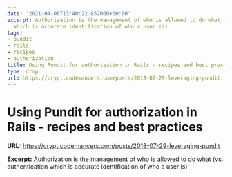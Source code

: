 ```yaml
---
date: '2021-04-06T13:40:22.852000+00:00'
excerpt: Authorization is the management of who is allowed to do what (vs. authentication
  which is accurate identification of who a user is)
tags:
- pundit
- rails
- recipes
- authorization
title: Using Pundit for authorization in Rails - recipes and best practices
type: drop
url: https://crypt.codemancers.com/posts/2018-07-29-leveraging-pundit
---
```


# Using Pundit for authorization in Rails - recipes and best practices

**URL:** https://crypt.codemancers.com/posts/2018-07-29-leveraging-pundit

**Excerpt:** Authorization is the management of who is allowed to do what (vs. authentication which is accurate identification of who a user is)
